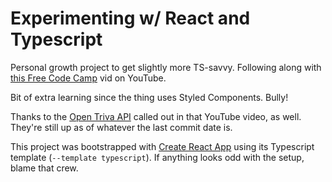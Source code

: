 # Experimenting w/ React and Typescript

Personal growth project to get slightly more TS-savvy. Following along with [this Free Code Camp](https://www.youtube.com/watch?v=F2JCjVSZlG0) vid on YouTube.

Bit of extra learning since the thing uses Styled Components. Bully!

Thanks to the [Open Triva API](https://opentdb.com/api_config.php) called out in that YouTube video, as well. They're still up as of whatever the last commit date is.

This project was bootstrapped with [Create React App](https://github.com/facebook/create-react-app) using its Typescript template (`--template typescript`). If anything looks odd with the setup, blame that crew.
